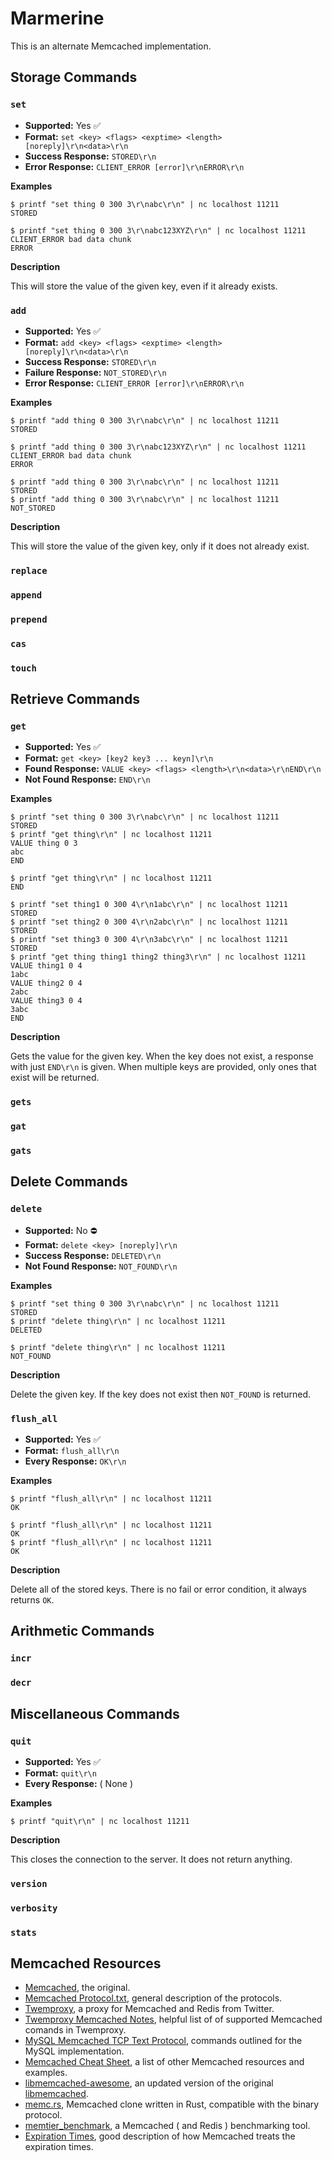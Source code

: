 # Marmerine

This is an alternate Memcached implementation.

## Storage Commands

### `set`

- **Supported:** Yes &#9989;
- **Format:** `set <key> <flags> <exptime> <length> [noreply]\r\n<data>\r\n`
- **Success Response:** `STORED\r\n`
- **Error Response:** `CLIENT_ERROR [error]\r\nERROR\r\n`

__Examples__
```shell
$ printf "set thing 0 300 3\r\nabc\r\n" | nc localhost 11211
STORED
```

```shell
$ printf "set thing 0 300 3\r\nabc123XYZ\r\n" | nc localhost 11211
CLIENT_ERROR bad data chunk
ERROR
```

__Description__

This will store the value of the given key, even if it already exists.

### `add`

- **Supported:** Yes &#9989;
- **Format:** `add <key> <flags> <exptime> <length> [noreply]\r\n<data>\r\n`
- **Success Response:** `STORED\r\n`
- **Failure Response:** `NOT_STORED\r\n`
- **Error Response:** `CLIENT_ERROR [error]\r\nERROR\r\n`

__Examples__
```shell
$ printf "add thing 0 300 3\r\nabc\r\n" | nc localhost 11211
STORED
```

```shell
$ printf "add thing 0 300 3\r\nabc123XYZ\r\n" | nc localhost 11211
CLIENT_ERROR bad data chunk
ERROR
```

```shell
$ printf "add thing 0 300 3\r\nabc\r\n" | nc localhost 11211
STORED
$ printf "add thing 0 300 3\r\nabc\r\n" | nc localhost 11211
NOT_STORED
```

__Description__

This will store the value of the given key, only if it does not already exist.

### `replace`

### `append`

### `prepend`

### `cas`

### `touch`

## Retrieve Commands 

### `get`

- **Supported:** Yes &#9989;
- **Format:** `get <key> [key2 key3 ... keyn]\r\n`
- **Found Response:** `VALUE <key> <flags> <length>\r\n<data>\r\nEND\r\n`
- **Not Found Response:** `END\r\n`

__Examples__
```shell
$ printf "set thing 0 300 3\r\nabc\r\n" | nc localhost 11211
STORED
$ printf "get thing\r\n" | nc localhost 11211
VALUE thing 0 3
abc
END
```

```shell
$ printf "get thing\r\n" | nc localhost 11211
END
```

```shell
$ printf "set thing1 0 300 4\r\n1abc\r\n" | nc localhost 11211
STORED
$ printf "set thing2 0 300 4\r\n2abc\r\n" | nc localhost 11211
STORED
$ printf "set thing3 0 300 4\r\n3abc\r\n" | nc localhost 11211
STORED
$ printf "get thing thing1 thing2 thing3\r\n" | nc localhost 11211
VALUE thing1 0 4
1abc
VALUE thing2 0 4
2abc
VALUE thing3 0 4
3abc
END
```

__Description__

Gets the value for the given key.  When the key does not exist, a response with just `END\r\n` is given.  When multiple keys are provided, only ones that exist will be returned.

### `gets`

### `gat`

### `gats`

## Delete Commands

### `delete`

- **Supported:** No &#9940;
- **Format:** `delete <key> [noreply]\r\n`
- **Success Response:** `DELETED\r\n`
- **Not Found Response:** `NOT_FOUND\r\n`

__Examples__
```shell
$ printf "set thing 0 300 3\r\nabc\r\n" | nc localhost 11211
STORED
$ printf "delete thing\r\n" | nc localhost 11211
DELETED
```

```shell
$ printf "delete thing\r\n" | nc localhost 11211
NOT_FOUND
```

__Description__

Delete the given key.  If the key does not exist then `NOT_FOUND` is returned.

### `flush_all`

- **Supported:** Yes &#9989;
- **Format:** `flush_all\r\n`
- **Every Response:** `OK\r\n`

__Examples__
```shell
$ printf "flush_all\r\n" | nc localhost 11211
OK
```

```shell
$ printf "flush_all\r\n" | nc localhost 11211
OK
$ printf "flush_all\r\n" | nc localhost 11211
OK
```

__Description__

Delete all of the stored keys.  There is no fail or error condition, it always returns `OK`.

## Arithmetic Commands

### `incr`

### `decr`

## Miscellaneous Commands

### `quit`

- **Supported:** Yes &#9989;
- **Format:** `quit\r\n`
- **Every Response:** ( None )

__Examples__
```shell
$ printf "quit\r\n" | nc localhost 11211
```

__Description__

This closes the connection to the server.  It does not return anything.

### `version`

### `verbosity`

### `stats`

## Memcached Resources

- [Memcached](https://github.com/memcached/memcached), the original.
- [Memcached Protocol.txt](https://github.com/memcached/memcached/blob/master/doc/protocol.txt), general description of the protocols.
- [Twemproxy](https://github.com/twitter/twemproxy), a proxy for Memcached and Redis from Twitter.
- [Twemproxy Memcached Notes](https://github.com/twitter/twemproxy/blob/master/notes/memcache.md), helpful list of of supported Memcached comands in Twemproxy.
- [MySQL Memcached TCP Text Protocol](https://docs.oracle.com/cd/E17952_01/mysql-5.6-en/ha-memcached-interfaces-protocol.html), commands outlined for the MySQL implementation.
- [Memcached Cheat Sheet](https://lzone.de/cheat-sheet/memcached), a list of other Memcached resources and examples.
- [libmemcached-awesome](https://github.com/awesomized/libmemcached), an updated version of the original [libmemcached](https://libmemcached.org/libMemcached.html).
- [memc.rs](https://www.memc.rs/intro), Memcached clone written in Rust, compatible with the binary protocol.
- [memtier_benchmark](https://github.com/RedisLabs/memtier_benchmark), a Memcached ( and Redis ) benchmarking tool.
- [Expiration Times](https://www.php.net/manual/en/memcached.expiration.php), good description of how Memcached treats the expiration times.
